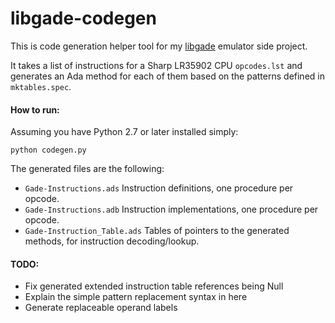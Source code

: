 # libgade-codegen

This is code generation helper tool for my [libgade](https://github.com/ellamosi/libgade) emulator side project.

It takes a list of instructions for a Sharp LR35902 CPU `opcodes.lst` and generates an Ada method for each of them based on the patterns defined in `mktables.spec`.

#### How to run:

Assuming you have Python 2.7 or later installed simply:

`python codegen.py`

The generated files are the following:
- `Gade-Instructions.ads`
  Instruction definitions, one procedure per opcode.
- `Gade-Instructions.adb`
  Instruction implementations, one procedure per opcode.
- `Gade-Instruction_Table.ads`
  Tables of pointers to the generated methods, for instruction decoding/lookup.

#### TODO:
- Fix generated extended instruction table references being Null
- Explain the simple pattern replacement syntax in here
- Generate replaceable operand labels
